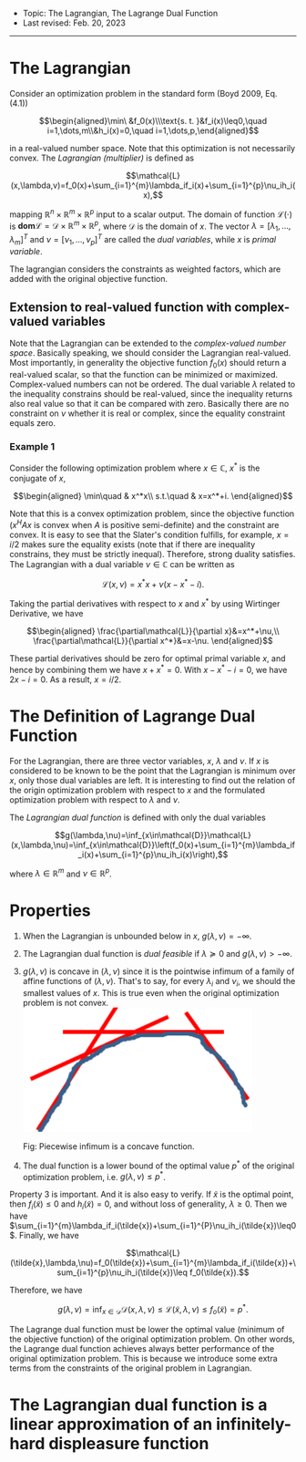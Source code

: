 - Topic: The Lagrangian, The Lagrange Dual Function
- Last revised: Feb. 20, 2023

---

# The Lagrangian

Consider an optimization problem in the standard form (Boyd 2009, Eq. (4.1))

$$\begin{aligned}\min\ &f_0(x)\\\text{s. t. }&f_i(x)\leq0,\quad i=1,\dots,m\\&h_i(x)=0,\quad i=1,\dots,p,\end{aligned}$$

in a real-valued number space. Note that this optimization is not necessarily convex. The *Lagrangian (multiplier)* is defined as

$$\mathcal{L}(x,\lambda,v)=f_0(x)+\sum_{i=1}^{m}\lambda_if_i(x)+\sum_{i=1}^{p}\nu_ih_i(x),$$

mapping $\mathbb{R}^n\times\mathbb{R}^m\times\mathbb{R}^p$ input to a scalar output. The domain of function $\mathcal{L}(\cdot)$ is $\textbf{dom}\mathcal{L}=\mathcal{D}\times\mathbb{R}^m\times\mathbb{R}^p$, where $\mathcal{D}$ is the domain of $x$. The vector $\lambda=[\lambda_1,\dots,\lambda_m]^T$ and $\nu=[\nu_1,\dots,\nu_p]^T$ are called the *dual variables*, while $x$ is *primal variable*.

The lagrangian considers the constraints as weighted factors, which are added with the original objective function.

## Extension to real-valued function with complex-valued variables 

Note that the Lagrangian can be extended to the *complex-valued number space*. Basically speaking, we should consider the Lagrangian real-valued. Most importantly, in generality the objective function $f_0(x)$ should return a real-valued scalar, so that the function can be minimized or maximized. Complex-valued numbers can not be ordered. The dual variable $\lambda$ related to the inequality constrains should be real-valued, since the inequality returns also real value so that it can be compared with zero. Basically there are no constraint on $\nu$ whether it is real or complex, since the equality constraint equals zero.

### Example 1

Consider the following optimization problem where $x\in\mathbb{C}$, $x^*$ is the conjugate of $x$,

$$\begin{aligned}
   \min\quad & x^*x\\
   s.t.\quad & x=x^*+i. 
\end{aligned}$$

Note that this is a convex optimization problem, since the objective function ($x^HAx$ is convex when $A$ is positive semi-definite) and the constraint are convex. It is easy to see that the Slater's condition fulfills, for example, $x=i/2$ makes sure the equality exists (note that if there are inequality constrains, they must be strictly inequal). Therefore, strong duality satisfies. The Lagrangian with a dual variable $\nu\in\mathbb{C}$ can be written as

$$\mathcal{L}(x,\nu)=x^*x+\nu(x-x^*-i).$$

Taking the partial derivatives with respect to $x$ and $x^*$ by using Wirtinger Derivative, we have

$$\begin{aligned}
   \frac{\partial\mathcal{L}}{\partial x}&=x^*+\nu,\\
   \frac{\partial\mathcal{L}}{\partial x^*}&=x-\nu.
\end{aligned}$$

These partial derivatives should be zero for optimal primal variable $x$, and hence by combining them we have $x+x^*=0$. With $x-x^*-i=0$, we have $2x-i=0$. As a result, $x=i/2$.

# The Definition of Lagrange Dual Function

For the Lagrangian, there are three vector variables, $x$, $\lambda$ and $\nu$. If $x$ is considered to be known to be the point that the Lagrangian is minimum over $x$, only those dual variables are left. It is interesting to find out the relation of the origin optimization problem with respect to $x$ and the formulated optimization problem with respect to $\lambda$ and $\nu$.

The *Lagrangian dual function* is defined with only the dual variables

$$g(\lambda,\nu)=\inf_{x\in\mathcal{D}}\mathcal{L}(x,\lambda,\nu)=\inf_{x\in\mathcal{D}}\left(f_0(x)+\sum_{i=1}^{m}\lambda_if_i(x)+\sum_{i=1}^{p}\nu_ih_i(x)\right),$$

where $\lambda\in\mathbb{R}^m$ and $\nu\in\mathbb{R}^p$.

# Properties

1. When the Lagrangian is unbounded below in $x$, $g(\lambda,\nu)=-\infty$.
2. The Lagrangian dual function is *dual feasible* if $\lambda\succeq0$ and $g(\lambda,\nu)>-\infty$.
3. $g(\lambda,\nu)$ is concave in $(\lambda,\nu)$ since it is the pointwise infimum of a family of affine functions of $(\lambda,\nu)$. That's to say, for every $\lambda_i$ and $\nu_i$, we should the smallest values of $x$. This is true even when the original optimization problem is not convex.
    ![piecewise-infimum-is-concave](../image/5.1.2_piecewise_infimum_is_concave.png)

    Fig: Piecewise infimum is a concave function.
4. The dual function is a lower bound of the optimal value $p^*$ of the original optimization problem, i.e. $g(\lambda,\nu)\leq p^*$.

Property 3 is important. And it is also easy to verify. If $\tilde{x}$ is the optimal point, then $f_i(\tilde{x})\leq0$ and $h_i(\tilde{x})=0$, and without loss of generality, $\lambda\geq0$. Then we have $\sum_{i=1}^{m}\lambda_if_i(\tilde{x})+\sum_{i=1}^{P}\nu_ih_i(\tilde{x})\leq0$. Finally, we have

$$\mathcal{L}(\tilde{x},\lambda,\nu)=f_0(\tilde{x})+\sum_{i=1}^{m}\lambda_if_i(\tilde{x})+\sum_{i=1}^{p}\nu_ih_i(\tilde{x})\leq f_0(\tilde{x}).$$

Therefore, we have

$$g(\lambda,\nu)=\inf_{x\in\mathcal{D}}\mathcal{D}(x,\lambda,\nu)\leq\mathcal{L}(\tilde{x},\lambda,\nu)\leq f_o(\tilde{x})=p^*.$$

The Lagrange dual function must be lower the optimal value (minimum of the objective function) of the original optimization problem. On other words, the Lagrange dual function achieves always better performance of the original optimization problem. This is because we introduce some extra terms from the constraints of the original problem in Lagrangian.

# The Lagrangian dual function is a linear approximation of an infinitely-hard displeasure function